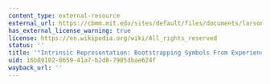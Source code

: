 ```yaml
---
content_type: external-resource
external_url: https://cbmm.mit.edu/sites/default/files/documents/larson.pdf
has_external_license_warning: true
license: https://en.wikipedia.org/wiki/All_rights_reserved
status: ''
title: '"Intrinsic Representation: Bootstrapping Symbols From Experience" (PDF)'
uid: 16b89102-8659-41a7-b2d8-7905dbae624f
wayback_url: ''
---
```

